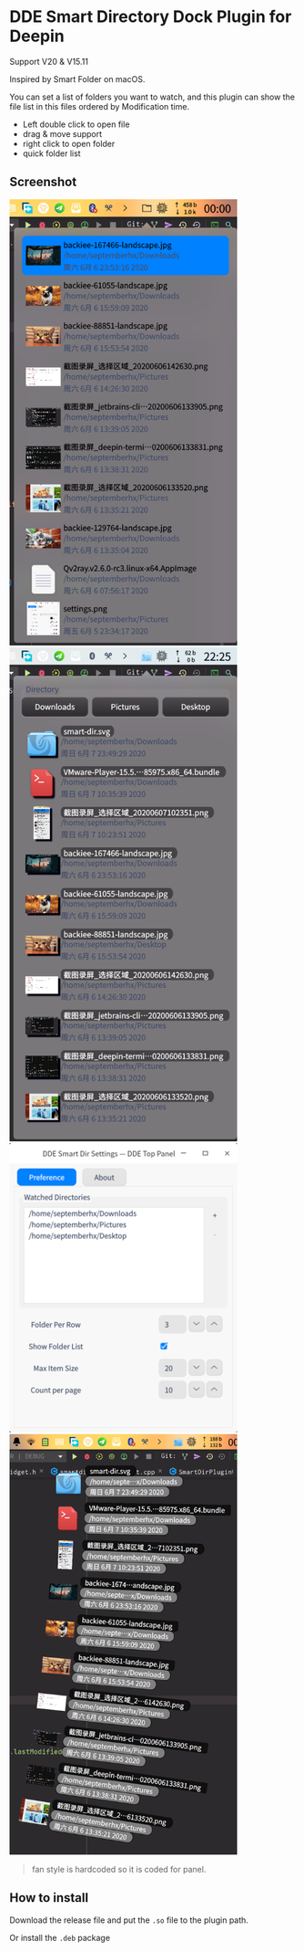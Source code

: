 # DDE Smart Directory Dock Plugin for Deepin

Support V20 & V15.11

Inspired by Smart Folder on macOS.

You can set a list of folders you want to watch, and this plugin can show the file list in this files ordered by Modification time.

* Left double click to open file
* drag & move support
* right click to open folder
* quick folder list

## Screenshot

<img src="./screenshots/screenshot1.png" width="400px" /> <img src="./screenshots/screenshot1-2.png" width="400px" />
<img src="./screenshots/screenshot2.png" width="400px" /> <img src="./screenshots/fan_style.png" width="400px" />

> fan style is hardcoded so it is coded for panel.

## How to install

Download the release file and put the `.so` file to the plugin path.

Or install the `.deb` package
